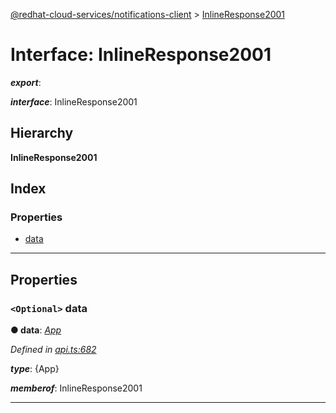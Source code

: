 [@redhat-cloud-services/notifications-client](../README.md) > [InlineResponse2001](../interfaces/inlineresponse2001.md)

# Interface: InlineResponse2001

*__export__*: 

*__interface__*: InlineResponse2001

## Hierarchy

**InlineResponse2001**

## Index

### Properties

* [data](inlineresponse2001.md#data)

---

## Properties

<a id="data"></a>

### `<Optional>` data

**● data**: *[App](../modules/app.md)*

*Defined in [api.ts:682](https://github.com/RedHatInsights/javascript-clients/blob/master/packages/hooks/api.ts#L682)*

*__type__*: {App}

*__memberof__*: InlineResponse2001

___

